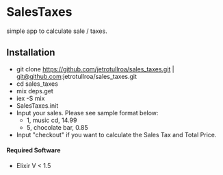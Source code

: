 # SalesTaxes

simple app to calculate sale / taxes.

## Installation
* git clone https://github.com/jetrotullroa/sales_taxes.git | git@github.com:jetrotullroa/sales_taxes.git
* cd sales_taxes
* mix deps.get
* iex -S mix
* SalesTaxes.init
* Input your sales. Please see sample format below:
  * 1, music cd, 14.99
  * 5, chocolate bar, 0.85
* Input "checkout" if you want to calculate the Sales Tax and Total Price.  

#### Required Software
* Elixir V < 1.5
